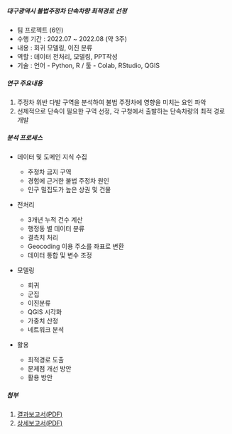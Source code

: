 ##### 대구광역시 불법주정차 단속차량 최적경로 선정
 * 팀 프로젝트 (6인)
 * 수행 기간 : 2022.07 ~ 2022.08 (약 3주)
 * 내용 : 회귀 모델링, 이진 분류
 * 역할 : 데이터 전처리, 모델링, PPT작성
 * 기술 : 언어 - Python, R / 툴 - Colab, RStudio, QGIS


##### 연구 주요내용
 1. 주정차 위반 다발 구역을 분석하여 불법 주정차에 영향을 미치는 요인 파악
 2. 선제적으로 단속이 필요한 구역 선정, 각 구청에서 출발하는 단속차량의 최적 경로 개발

##### 분석 프로세스
 * 데이터 및 도메인 지식 수집
    * 주정차 금지 구역
    * 경험에 근거한 불법 주정차 원인
    * 인구 밀집도가 높은 상권 및 건물

 * 전처리
    * 3개년 누적 건수 계산
    * 행정동 별 데이터 분류
    * 결측치 처리
    * Geocoding 이용 주소를 좌표로 변환
    * 데이터 통합 및 변수 조정

 * 모델링
    * 회귀
    * 군집
    * 이진분류
    * QGIS 시각화
    * 가중치 산정
    * 네트워크 분석

 * 활용
    * 최적경로 도출
    * 문제점 개선 방안
    * 활용 방안
    
##### 첨부
 1. [결과보고서(PDF)](Report_presentation.pdf)
 2. [상세보고서(PDF)](Final_report.pdf)
